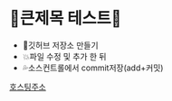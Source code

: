 # 🚀큰제목 테스트🚀

+ 💢깃허브 저장소 만들기
+ 💥파일 수정 및 추가 한 뒤
+ 💦소스컨트롤에서 commit저장(add+커밋)

[호스팅주소](https://smlee012.github.io/git_Test/)
